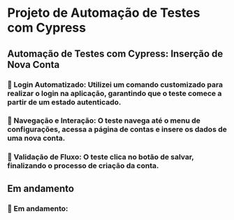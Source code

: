 <b><h1> Projeto de Automação de Testes com Cypress</h1></b>



<h2>Automação de Testes com Cypress: Inserção de Nova Conta</h2>

<h3>📌 Login Automatizado: Utilizei um comando customizado para realizar o login na aplicação, garantindo que o teste comece a partir de um estado autenticado.

<h3>📌 Navegação e Interação: O teste navega até o menu de configurações, acessa a página de contas e insere os dados de uma nova conta.<br>

<h3>📌 Validação de Fluxo: O teste clica no botão de salvar, finalizando o processo de criação da conta.</h3>

<h2>Em andamento</h2>

<h3>📌 Em andamento:</h3>
